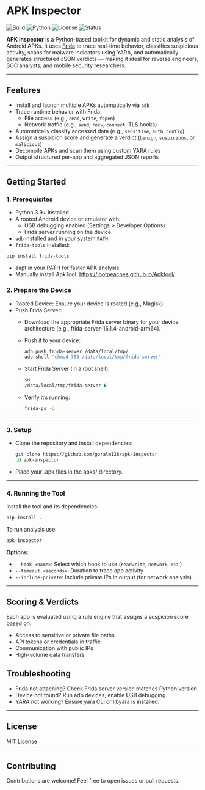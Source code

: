 # APK Inspector

![Build](https://img.shields.io/badge/build-passing-brightgreen)
![Python](https://img.shields.io/badge/python-3.9%2B-blue)
![License](https://img.shields.io/badge/license-MIT-green)
![Status](https://img.shields.io/badge/alpha-early--access-orange)

**APK Inspector** is a Python-based toolkit for dynamic and static analysis of Android APKs. It uses [Frida](https://frida.re/) to trace real-time behavior, classifies suspicious activity, scans for malware indicators using YARA, and automatically generates structured JSON verdicts — making it ideal for reverse engineers, SOC analysts, and mobile security researchers.

---

## Features

- Install and launch multiple APKs automatically via `adb`
- Trace runtime behavior with Frida:
  - File access (e.g., `read`, `write`, `fopen`)
  - Network traffic (e.g., `send`, `recv`, `connect`, TLS hooks)
- Automatically classify accessed data (e.g., `sensitive`, `auth`, `config`)
- Assign a suspicion score and generate a verdict (`benign`, `suspicious`, or `malicious`)
- Decompile APKs and scan them using custom YARA rules
- Output structured per-app and aggregated JSON reports

---

## Getting Started

### 1. Prerequisites

- Python 3.9+ installed
- A rooted Android device or emulator with:
  - USB debugging enabled (Settings > Developer Options)
  - Frida server running on the device
- `adb` installed and in your system `PATH`
- `frida-tools` installed:

```bash
pip install frida-tools
```

- aapt in your PATH for faster APK analysis
- Manually install ApkTool: https://ibotpeaches.github.io/Apktool/

### 2. Prepare the Device

- Rooted Device: Ensure your device is rooted (e.g., Magisk).
- Push Frida Server:
    - Download the appropriate Frida server binary for your device architecture (e.g., frida-server-16.1.4-android-arm64).
    - Push it to your device:

        ```bash
        adb push frida-server /data/local/tmp/
        adb shell "chmod 755 /data/local/tmp/frida-server"
        ```

    - Start Frida Server (in a root shell):

        ```bash
        su
        /data/local/tmp/frida-server &
        ```

    - Verify it’s running:

        ```bash
        frida-ps -U
        ```
---

### 3. Setup

- Clone the repository and install dependencies:
    ```bash
    git clone https://github.com/goralm128/apk-inspector
    cd apk-inspector
    ```

- Place your .apk files in the apks/ directory.

---

### 4. Running the Tool

Install the tool and its dependencies:

```bash
pip install .
```

To run analysis use:

```bash
apk-inspector
```

**Options:**

- `--hook <name>`: Select which hook to use (`readwrite`, `network`, etc.)
- `--timeout <seconds>`: Duration to trace app activity
- `--include-private`: Include private IPs in output (for network analysis)

---

## Scoring & Verdicts

Each app is evaluated using a rule engine that assigns a suspicion score based on:

- Access to sensitive or private file paths
- API tokens or credentials in traffic
- Communication with public IPs
- High-volume data transfers

## Troubleshooting

- Frida not attaching? Check Frida server version matches Python version.
- Device not found? Run adb devices, enable USB debugging.
- YARA not working? Ensure yara CLI or libyara is installed.

---

## License

MIT License

---

## Contributing

Contributions are welcome! Feel free to open issues or pull requests.
